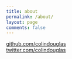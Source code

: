 ```yaml
---
title: about
permalink: /about/
layout: page
comments: false
---
```


<span class="mdi mdi-github"></span> [github.com/colindouglas](https://www.github.com/colindouglas)  
<span class="mdi mdi-twitter"></span> [twitter.com/colindouglas](https://www.twitter.com/colindouglas)  
